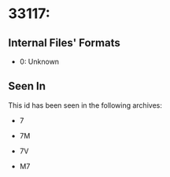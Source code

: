 # 33117: 

## Internal Files' Formats
- 0: Unknown

## Seen In

This id has been seen in the following archives:  

- 7  

- 7M  

- 7V  

- M7  
